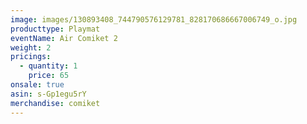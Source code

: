 ```yaml
---
image: images/130893408_744790576129781_828170686667006749_o.jpg
producttype: Playmat
eventName: Air Comiket 2
weight: 2
pricings:
  - quantity: 1
    price: 65
onsale: true
asin: s-Gp1egu5rY
merchandise: comiket
---
```

